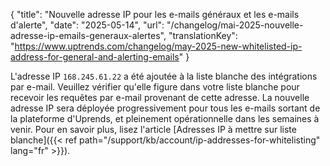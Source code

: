{
"title": "Nouvelle adresse IP pour les e-mails généraux et les e-mails d'alerte",
"date": "2025-05-14",
"url": "/changelog/mai-2025-nouvelle-adresse-ip-emails-generaux-alertes",
"translationKey": "https://www.uptrends.com/changelog/may-2025-new-whitelisted-ip-address-for-general-and-alerting-emails"
}

L'adresse IP `168.245.61.22` a été ajoutée à la liste blanche des intégrations par e-mail. Veuillez vérifier qu'elle figure dans votre liste blanche pour recevoir les requêtes par e-mail provenant de cette adresse. La nouvelle adresse IP sera déployée progressivement pour tous les e-mails sortant de la plateforme d'Uprends, et pleinement opérationnelle dans les semaines à venir. Pour en savoir plus, lisez l'article [Adresses IP à mettre sur liste blanche]({{< ref path="/support/kb/account/ip-addresses-for-whitelisting" lang="fr" >}}).